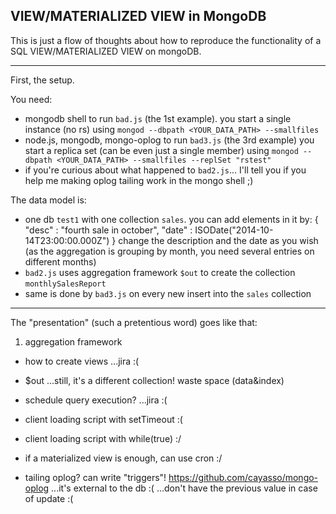 VIEW/MATERIALIZED VIEW in MongoDB
---

This is just a flow of thoughts about how to reproduce the functionality of a SQL VIEW/MATERIALIZED VIEW on mongoDB.

---

First, the setup.

You need:
- mongodb shell to run `bad.js` (the 1st example).
  you start a single instance (no rs) using `mongod --dbpath <YOUR_DATA_PATH> --smallfiles`
- node.js, mongodb, mongo-oplog to run `bad3.js` (the 3rd example)
  you start a replica set (can be even just a single member) using `mongod --dbpath <YOUR_DATA_PATH> --smallfiles --replSet "rstest"`
- if you're curious about what happened to `bad2.js`... I'll tell you if you help me making oplog tailing work in the mongo shell ;)

The data model is:
- one db `test1` with one collection `sales`.
  you can add elements in it by:
    {
        "desc" : "fourth sale in october",
        "date" : ISODate("2014-10-14T23:00:00.000Z")
    }
  change the description and the date as you wish (as the aggregation is grouping by month, you need several entries on different months)
- `bad2.js` uses aggregation framework `$out` to create the collection `monthlySalesReport`
- same is done by `bad3.js` on every new insert into the `sales` collection

---

The "presentation" (such a pretentious word) goes like that:

1. aggregation framework

- how to create views
  ...jira :(

- $out
  ...still, it's a different collection! waste space (data&index)

- schedule query execution? 
  ...jira :(

- client loading script with setTimeout 
  :(

- client loading script with while(true) 
  :/

- if a materialized view is enough, can use cron
  :/

- tailing oplog? can write "triggers"! https://github.com/cayasso/mongo-oplog
  ...it's external to the db :(
  ...don't have the previous value in case of update :(